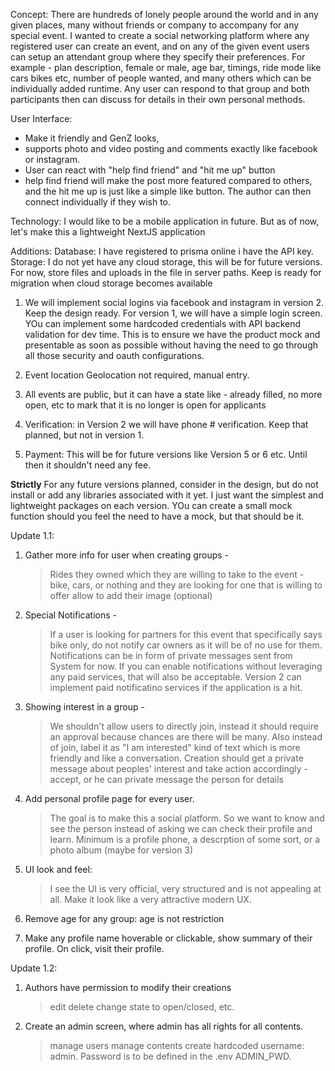Concept:
There are hundreds of lonely people around the world and in any given places, many without friends or company to accompany for any special event. I wanted to create a social networking platform where any registered user can create an event, and on any of the given event users can setup an attendant group where they specify their preferences. For example - plan description, female or male, age bar, timings, ride mode like cars bikes etc, number of people wanted, and many others which can be individually added runtime. Any user can respond to that group and both participants then can discuss for details in their own personal methods.

User Interface:
* Make it friendly and GenZ looks, 
* supports photo and video posting and comments exactly like facebook or instagram. 
* User can react with "help find friend" and "hit me up" button
* help find friend will make the post more featured compared to others, and the hit me up is just like a simple like button. The author can then connect individually if they wish to.


Technology:
I would like to be a mobile application in future. But as of now, let's make this a lightweight NextJS application



Additions:
Database: I have registered to prisma online i have the API key.
Storage: I do not yet have any cloud storage, this will be for future versions. For now, store files and uploads in the file in server paths. Keep is ready for migration when cloud storage becomes available

1. We will implement social logins via facebook and instagram in version 2. Keep the design ready. For version 1, we will have a simple login screen. YOu can implement some hardcoded credentials with API backend validation for dev time. This is to ensure we have the product mock and presentable as soon as possible without having the need to go through all those security and oauth configurations.

2. Event location Geolocation not required, manual entry.

3. All events are public, but it can have a state like - already filled, no more open, etc to mark that it is no longer is open for applicants

4. Verification: in Version 2 we will have phone # verification. Keep that planned, but not in version 1.

5. Payment: This will be for future versions like Version 5 or 6 etc. Until then it shouldn't need any fee. 


**Strictly**
For any future versions planned, consider in the design, but do not install or add any libraries associated with it yet. I just want the simplest and lightweight packages on each version. YOu can create a small mock function should you feel the need to have a mock, but that should be it.


Update 1.1:

1. Gather more info for user when creating groups -
   > Rides they owned which they are willing to take to the event - bike, cars, or nothing and they are looking for one that is willing to offer
   > allow to add their image (optional)

2. Special Notifications -
   > If a user is looking for partners for this event that specifically says bike only, do not notify car owners as it will be of no use for them.
   > Notifications can be in form of private messages sent from System for now. If you can enable notifications without leveraging any paid services, that will also be acceptable. Version 2 can implement paid notificatino services if the application is a hit.

3. Showing interest in a group -
    > We shouldn't allow users to directly join, instead it should require an approval because chances are there will be many. Also instead of join, label it as "I am interested" kind of text which is more friendly and like a conversation.
    > Creation should get a private message about peoples' interest and take action accordingly - accept, or he can private message the person for details

4. Add personal profile page for every user.
    > The goal is to make this a social platform. So we want to know and see the person instead of asking we can check their profile and learn. Minimum is a profile phone, a descrption of some sort, or a photo album (maybe for version 3)

5. UI look and feel:
    > I see the UI is very official, very structured and is not appealing at all. Make it look like a very attractive modern UX. 

6. Remove age for any group: age is not restriction

7. Make any profile name hoverable or clickable, show summary of their profile. On click, visit their profile.

Update 1.2:
1. Authors have permission to modify their creations
    > edit
    > delete
    > change state to open/closed, etc.
2. Create an admin screen, where admin has all rights for all contents.
    > manage users
    > manage contents
    > create hardcoded username: admin. Password is to be defined in the .env ADMIN_PWD.
